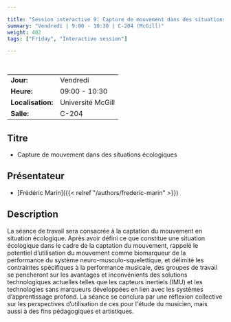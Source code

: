 ```yaml
---

title: "Session interactive 9: Capture de mouvement dans des situations écologiques"
summary: "Vendredi | 9:00 - 10:30 | C-204 (McGill)"
weight: 402
tags: ["Friday", "Interactive session"]

---
```


<br>

| | |
| - | - |
| **Jour:** | Vendredi |
| **Heure:** | 09:00 - 10:30 |
| **Localisation:** | Université McGill |
| **Salle:** | C-204 |

## Titre

- Capture de mouvement dans des situations écologiques

## Présentateur

- [Frédéric Marin]({{< relref "/authors/frederic-marin" >}})
  
## Description

La séance de travail sera consacrée à la captation du mouvement en situation écologique. Après avoir défini ce que constitue une situation écologique dans le cadre de la captation du mouvement, rappelé le potentiel d’utilisation du mouvement comme biomarqueur de la performance du système neuro-musculo-squelettique, et délimité les contraintes spécifiques à la performance musicale, des groupes de travail se pencheront sur les avantages et inconvénients des solutions technologiques actuelles telles que les capteurs inertiels (IMU) et les technologies sans marqueurs développées en lien avec les systèmes d’apprentissage profond. La séance se conclura par une réflexion collective sur les perspectives d’utilisation de ces pour l'étude du musicien, mais aussi à des fins pédagogiques et artistiques. 
